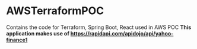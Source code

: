 # AWSTerraformPOC
Contains the code for Terraform, Spring Boot, React used in AWS POC
<b>This application makes use of https://rapidapi.com/apidojo/api/yahoo-finance1 </b>
